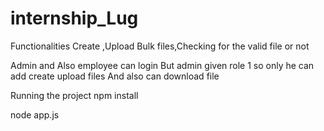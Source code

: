 # internship_Lug

Functionalities
Create ,Upload Bulk files,Checking for the valid file or not

Admin and Also employee can login
But admin given role 1 so only he can add create upload files
And also can download file

Running the project
npm install

node app.js
